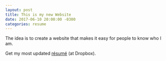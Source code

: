 ```yaml
---
layout: post
title: This is my new Website
date: 2017-06-10 20:00:00 -0300
categories: resume
---
```

The idea is to create a website that makes it easy for people to know who I am.

Get my most updated [résumé](https://www.dropbox.com/s/olj5j5pcenrfg2z/Silva_resume.pdf?dl=0) (at Dropbox).
